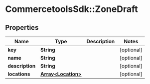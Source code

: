 # CommercetoolsSdk::ZoneDraft

## Properties
Name | Type | Description | Notes
------------ | ------------- | ------------- | -------------
**key** | **String** |  | [optional] 
**name** | **String** |  | [optional] 
**description** | **String** |  | [optional] 
**locations** | [**Array&lt;Location&gt;**](Location.md) |  | [optional] 

